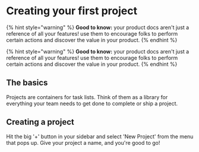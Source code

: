 # Creating your first project

{% hint style="warning" %}
**Good to know:** your product docs aren't just a reference of all your features! use them to encourage folks to perform certain actions and discover the value in your product.
{% endhint %}



{% hint style="warning" %}
**Good to know:** your product docs aren't just a reference of all your features! use them to encourage folks to perform certain actions and discover the value in your product.
{% endhint %}



## The basics

Projects are containers for task lists. Think of them as a library for everything your team needs to get done to complete or ship a project.

## Creating a project

Hit the big '+' button in your sidebar and select 'New Project' from the menu that pops up. Give your project a name, and you're good to go!

